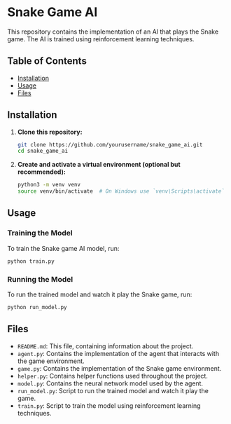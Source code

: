 # Snake Game AI

This repository contains the implementation of an AI that plays the Snake game. The AI is trained using reinforcement learning techniques.

## Table of Contents

- [Installation](#installation)
- [Usage](#usage)
- [Files](#files)

## Installation

1. **Clone this repository:**
   ```sh
   git clone https://github.com/yourusername/snake_game_ai.git
   cd snake_game_ai
   ```

2. **Create and activate a virtual environment (optional but recommended):**
   ```sh
   python3 -m venv venv
   source venv/bin/activate  # On Windows use `venv\Scripts\activate`
   ```

## Usage

### Training the Model

To train the Snake game AI model, run:
   ```sh
   python train.py
   ```

### Running the Model

To run the trained model and watch it play the Snake game, run:
   ```sh
   python run_model.py
   ```

## Files

- `README.md`: This file, containing information about the project.
- `agent.py`: Contains the implementation of the agent that interacts with the game environment.
- `game.py`: Contains the implementation of the Snake game environment.
- `helper.py`: Contains helper functions used throughout the project.
- `model.py`: Contains the neural network model used by the agent.
- `run_model.py`: Script to run the trained model and watch it play the game.
- `train.py`: Script to train the model using reinforcement learning techniques.


